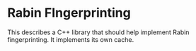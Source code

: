 # Rabin FIngerprinting


This describes a C++ library that should help implement Rabin fingerprinting.
It implements its own cache.


